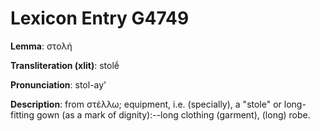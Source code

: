 # Lexicon Entry G4749

**Lemma**: στολή

**Transliteration (xlit)**: stolḗ

**Pronunciation**: stol-ay'

**Description**:
from στέλλω; equipment, i.e. (specially), a "stole" or long-fitting gown (as a mark of dignity):--long clothing (garment), (long) robe.
